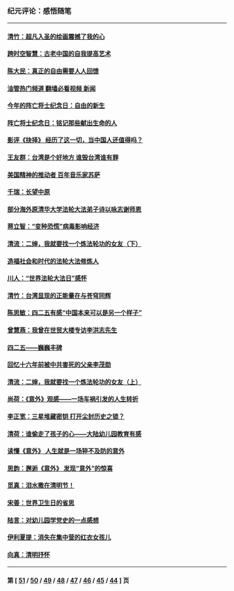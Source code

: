 ### 纪元评论：感悟随笔
---
#### [清竹：超凡入圣的绘画震撼了我的心](../../pages/nsc1035/n12993985.md?06050330) 
#### [跨时空智慧：古老中国的自我提高艺术](../../pages/nsc1035/n12988506.md?06050330) 
#### [陈大民：真正的自由需要人人回馈](../../pages/nsc1035/n12990148.md?06050330) 
#### [油管热门频道 翻墙必看视频 新闻](ok?06050330)
#### [今年的阵亡将士纪念日：自由的新生](../../pages/nsc1035/n12989540.md?06050330) 
#### [阵亡将士纪念日：铭记那些献出生命的人](../../pages/nsc1035/n12985418.md?06050330) 
#### [影评《抉择》 经历了这一切，当中国人还值得吗？](../../pages/nsc1035/n12983029.md?06050330) 
#### [王友群：台湾是个好地方 谁毁台湾谁有罪](../../pages/nsc1035/n12977761.md?06050330) 
#### [美国精神的推动者 百年音乐家苏萨](../../pages/nsc1035/n12974542.md?06050330) 
#### [千瑞：长望中原](../../pages/nsc1035/n12976554.md?06050330) 
#### [部分海外原清华大学法轮大法弟子诗以咏志谢师恩](../../pages/nsc1035/n12957723.md?06050330) 
#### [蒋立智：“变种恐慌”病毒影响经济](../../pages/nsc1035/n12955438.md?06050330) 
#### [清流：二婶，我就要找一个炼法轮功的女友（下）](../../pages/nsc1035/n12953189.md?06050330) 
#### [造福社会和时代的法轮大法修炼人](../../pages/nsc1035/n12944018.md?06050330) 
#### [川人：“世界法轮大法日”感怀](../../pages/nsc1035/n12932771.md?06050330) 
#### [清竹：台湾显现的正能量在与苍穹同辉](../../pages/nsc1035/n12928084.md?06050330) 
#### [陈思敏：四二五有感“中国本来可以是另一个样子”](../../pages/nsc1035/n12902318.md?06050330) 
#### [曾慧燕：我曾在世贸大楼专访李洪志先生](../../pages/nsc1035/n12898729.md?06050330) 
#### [四二五——巍巍丰碑](../../pages/nsc1035/n12893609.md?06050330) 
#### [回忆十六年前被中共害死的父亲李茂勋](../../pages/nsc1035/n12880270.md?06050330) 
#### [清流：二婶，我就要找一个炼法轮功的女友（上）](../../pages/nsc1035/n12879174.md?06050330) 
#### [尚荷：《意外》观感——一场车祸引发的人生转折](../../pages/nsc1035/n12877867.md?06050330) 
#### [李正宽：三星堆藏密钥 打开尘封历史之锁？](../../pages/nsc1035/n12877650.md?06050330) 
#### [清荷：谁偷走了孩子的心——大陆幼儿园教育有感](../../pages/nsc1035/n12871130.md?06050330) 
#### [读懂《意外》 人生就是一场猝不及防的意外](../../pages/nsc1035/n12869689.md?06050330) 
#### [思韵：邂逅《意外》 发现“意外”的惊喜](../../pages/nsc1035/n12862144.md?06050330) 
#### [觅真：泪水撒在清明节！](../../pages/nsc1035/n12857953.md?06050330) 
#### [宋善：世界卫生日的省思](../../pages/nsc1035/n12855911.md?06050330) 
#### [陆言：对幼儿园学党史的一点感想](../../pages/nsc1035/n12851128.md?06050330) 
#### [伊利夏提：消失在集中营的红衣女孩儿](../../pages/nsc1035/n12848360.md?06050330) 
#### [向真：清明抒怀](../../pages/nsc1035/n12848172.md?06050330) 

---
#### 第 [ [51](./51.md?06050330) / [50](./50.md?06050330) / [49](./49.md?06050330) / [48](./48.md?06050330) / [47](./47.md?06050330) / [46](./46.md?06050330) / [45](./45.md?06050330) / [44](./44.md?06050330) ] 页
